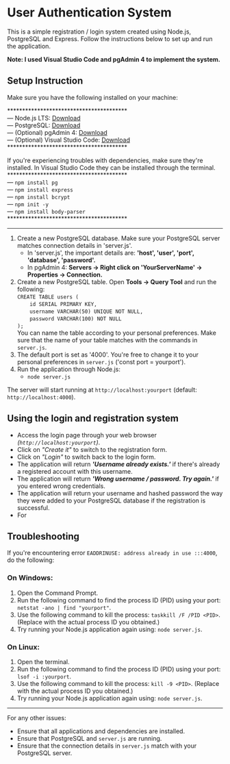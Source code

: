 # User Authentication System
This is a simple registration / login system created using Node.js, PostgreSQL and Express. Follow the instructions below to set up and run the application.

**Note: I used Visual Studio Code and pgAdmin 4 to implement the system.**

## Setup Instruction
Make sure you have the following installed on your machine:

\*\*\*\*\*\*\*\*\*\*\*\*\*\*\*\*\*\*\*\*\*\*\*\*\*\*\*\*\*\*\*\*\*\*\*\*\*\*\*\*
\
— Node.js LTS: [Download](https://nodejs.org/en)
\
— PostgreSQL: [Download](https://www.postgresql.org/download/)
\
— (Optional) pgAdmin 4: [Download](https://www.pgadmin.org/download/)
\
— (Optional) Visual Studio Code: [Download](https://code.visualstudio.com/)
\
\*\*\*\*\*\*\*\*\*\*\*\*\*\*\*\*\*\*\*\*\*\*\*\*\*\*\*\*\*\*\*\*\*\*\*\*\*\*\*\*

If you're experiencing troubles with dependencies, make sure they're installed. In Visual Studio Code they can be installed through the terminal.
\*\*\*\*\*\*\*\*\*\*\*\*\*\*\*\*\*\*\*\*\*\*\*\*\*\*\*\*\*\*\*\*\*\*\*\*\*\*\*\*
\
— `npm install pg`
\
— `npm install express`
\
— `npm install bcrypt`
\
— `npm init -y`
\
— `npm install body-parser`
\
\*\*\*\*\*\*\*\*\*\*\*\*\*\*\*\*\*\*\*\*\*\*\*\*\*\*\*\*\*\*\*\*\*\*\*\*\*\*\*\*

---

1. Create a new PostgreSQL database. Make sure your PostgreSQL server matches connection details in 'server.js'. 
    - In 'server.js', the important details are: **'host', 'user', 'port', 'database', 'password'.**
    - In pgAdmin 4: **Servers -> Right click on 'YourServerName' -> Properties -> Connection.**
2. Create a new PostgreSQL table. Open **Tools -> Query Tool** and run the following:
\
`CREATE TABLE users (`
\
`    id SERIAL PRIMARY KEY,`
\
`    username VARCHAR(50) UNIQUE NOT NULL,`
\
`    password VARCHAR(100) NOT NULL`
\
`);`
\
You can name the table according to your personal preferences. Make sure that the name of your table matches with the commands in `server.js`.
2. The default port is set as '4000'. You're free to change it to your personal preferences in `server.js` ('const port = yourport').
3. Run the application through Node.js:
    - `node server.js`

The server will start running at `http://localhost:yourport` (default: `http://localhost:4000`).

## Using the login and registration system
- Access the login page through your web browser *(`http://localhost:yourport`)*.
- Click on *"Create it"* to switch to the registration form.
- Click on *"Login"* to switch back to the login form.
- The application will return ***'Username already exists.'*** if there's already a registered account with this username.
- The application will return ***'Wrong username / password. Try again.'*** if you entered wrong credentials.
- The application will return your username and hashed password the way they were added to your PostgreSQL database if the registration is successful.
- For 

## Troubleshooting
If you're encountering error `EADDRINUSE: address already in use :::4000`, do the following:

### On Windows:
1. Open the Command Prompt.
2. Run the following command to find the process ID (PID) using your port: `netstat -ano | find "yourport"`.
3. Use the following command to kill the process: `taskkill /F /PID <PID>`. (Replace <PID> with the actual process ID you obtained.)
4. Try running your Node.js application again using: `node server.js`.

### On Linux:
1. Open the terminal.
2. Run the following command to find the process ID (PID) using your port: `lsof -i :yourport`.
3. Use the following command to kill the process: `kill -9 <PID>`. (Replace <PID> with the actual process ID you obtained.)
4. Try running your Node.js application again using: `node server.js`.

---

For any other issues:
- Ensure that all applications and dependencies are installed.
- Ensure that PostgreSQL and `server.js` are running.
- Ensure that the connection details in `server.js` match with your PostgreSQL server.
